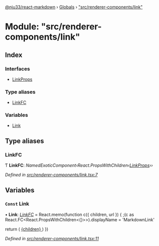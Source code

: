 [@nju33/react-markdown](../README.md) › [Globals](../globals.md) › ["src/renderer-components/link"](_src_renderer_components_link_.md)

# Module: "src/renderer-components/link"

## Index

### Interfaces

* [LinkProps](../interfaces/_src_renderer_components_link_.linkprops.md)

### Type aliases

* [LinkFC](_src_renderer_components_link_.md#linkfc)

### Variables

* [Link](_src_renderer_components_link_.md#const-link)

## Type aliases

###  LinkFC

Ƭ **LinkFC**: *NamedExoticComponent‹React.PropsWithChildren‹[LinkProps](../interfaces/_src_renderer_components_link_.linkprops.md)››*

*Defined in [src/renderer-components/link.tsx:7](https://github.com/nju33/react-markdown/blob/52ced5e/src/renderer-components/link.tsx#L7)*

## Variables

### `Const` Link

• **Link**: *[LinkFC](_src_renderer_components_link_.md#linkfc)* = React.memo(function c({ children, url }) {
  ;(c as React.FC<React.PropsWithChildren<{}>>).displayName = 'MarkdownLink'

  return (
    <a className="md__link" href={url}>
      {children}
    </a>
  )
})

*Defined in [src/renderer-components/link.tsx:11](https://github.com/nju33/react-markdown/blob/52ced5e/src/renderer-components/link.tsx#L11)*
